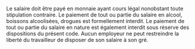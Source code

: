 Le salaire doit être payé en monnaie ayant cours légal nonobstant toute stipulation contraire.
Le paiement de tout ou partie du salaire en alcool, boissons alcoolisées, drogues est formellement interdit.
Le paiement de tout ou partie du salaire en nature est également interdit sous réserve des dispositions du présent code.
Aucun employeur ne peut restreindre la liberté du travailleur de disposer de son salaire à son gré.